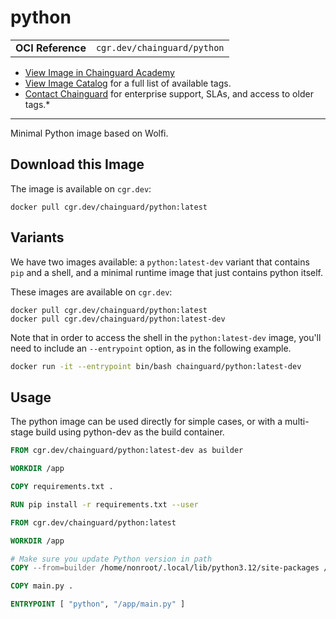 <!--monopod:start-->
# python
| | |
| - | - |
| **OCI Reference** | `cgr.dev/chainguard/python` |


* [View Image in Chainguard Academy](https://edu.chainguard.dev/chainguard/chainguard-images/reference/python/overview/)
* [View Image Catalog](https://console.enforce.dev/images/catalog) for a full list of available tags.
* [Contact Chainguard](https://www.chainguard.dev/chainguard-images) for enterprise support, SLAs, and access to older tags.*

---
<!--monopod:end-->

<!--overview:start-->
Minimal Python image based on Wolfi.
<!--overview:end-->

<!--getting:start-->
## Download this Image
The image is available on `cgr.dev`:

```
docker pull cgr.dev/chainguard/python:latest
```
<!--getting:end-->

<!--body:start-->
## Variants

We have two images available: a `python:latest-dev` variant that contains `pip` and a shell, and a minimal runtime image that just contains
python itself.

These images are available on `cgr.dev`:

```
docker pull cgr.dev/chainguard/python:latest
docker pull cgr.dev/chainguard/python:latest-dev
```

Note that in order to access the shell in the `python:latest-dev` image, you'll need to include an `--entrypoint` option, as in the following example.

```sh
docker run -it --entrypoint bin/bash chainguard/python:latest-dev
```

## Usage

The python image can be used directly for simple cases, or with a multi-stage build using python-dev as the build container.

```Dockerfile
FROM cgr.dev/chainguard/python:latest-dev as builder

WORKDIR /app

COPY requirements.txt .

RUN pip install -r requirements.txt --user

FROM cgr.dev/chainguard/python:latest

WORKDIR /app

# Make sure you update Python version in path
COPY --from=builder /home/nonroot/.local/lib/python3.12/site-packages /home/nonroot/.local/lib/python3.12/site-packages

COPY main.py .

ENTRYPOINT [ "python", "/app/main.py" ]
```
<!--body:end-->
